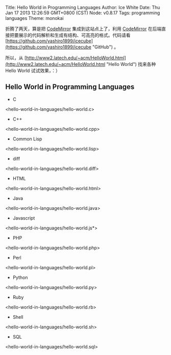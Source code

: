 Title: Hello World in Programming Languages
Author: Ice White
Date: Thu Jan 17 2013 12:26:59 GMT+0800 (CST)
Node: v0.8.17
Tags: programming languages
Theme: monokai

折腾了两天，算是把 [CodeMirror](http://codemirror.net "CodeMirror") 集成到这站点上了，利用 [CodeMirror](http://codemirror.net "CodeMirror") 在后端直接把要展示的代码解析和生成有结构、可高亮的格式。代码请看 [https://github.com/yashiro1899/icecube](https://github.com/yashiro1899/icecube "GitHub") 。

所以，从 [http://www2.latech.edu/~acm/HelloWorld.html](http://www2.latech.edu/~acm/HelloWorld.html "Hello World") 找来各种 Hello World 试试效果，：）

## Hello World in Programming Languages

* C

<hello-world-in-languages/hello-world.c>

* C++

<hello-world-in-languages/hello-world.cpp>

* Common Lisp

<hello-world-in-languages/hello-world.lisp>

* diff

<hello-world-in-languages/hello-world.diff>

* HTML

<hello-world-in-languages/hello-world.html>

* Java

<hello-world-in-languages/hello-world.java>

* Javascript

<hello-world-in-languages/hello-world.js*>

* PHP

<hello-world-in-languages/hello-world.php>

* Perl

<hello-world-in-languages/hello-world.pl>

* Python

<hello-world-in-languages/hello-world.py>

* Ruby

<hello-world-in-languages/hello-world.rb>

* Shell

<hello-world-in-languages/hello-world.sh>

* SQL

<hello-world-in-languages/hello-world.sql>

